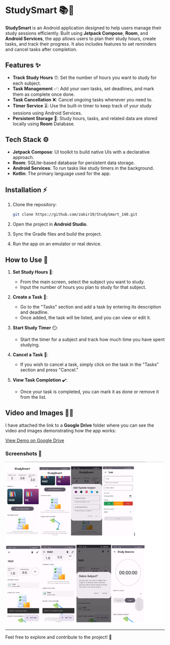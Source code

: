 # **StudySmart** 📚📱

**StudySmart** is an Android application designed to help users manage their study sessions efficiently. Built using **Jetpack Compose**, **Room**, and **Android Services**, the app allows users to plan their study hours, create tasks, and track their progress. It also includes features to set reminders and cancel tasks after completion.

## Features ✨

- **Track Study Hours** ⏰: Set the number of hours you want to study for each subject.
- **Task Management** ✅: Add your own tasks, set deadlines, and mark them as complete once done.
- **Task Cancellation** ❌: Cancel ongoing tasks whenever you need to.
- **Timer Service** ⏳: Use the built-in timer to keep track of your study sessions using Android Services.
- **Persistent Storage** 💾: Study hours, tasks, and related data are stored locally using **Room** Database.

## Tech Stack ⚙️

- **Jetpack Compose**: UI toolkit to build native UIs with a declarative approach.
- **Room**: SQLite-based database for persistent data storage.
- **Android Services**: To run tasks like study timers in the background.
- **Kotlin**: The primary language used for the app.

## Installation ⚡

1. Clone the repository:
    ```bash
    git clone https://github.com/zakir19/StudySmart_140.git
    ```

2. Open the project in **Android Studio**.

3. Sync the Gradle files and build the project.

4. Run the app on an emulator or real device.

## How to Use 🔧

1. **Set Study Hours** 📅:
    - From the main screen, select the subject you want to study.
    - Input the number of hours you plan to study for that subject.

2. **Create a Task** 📝:
    - Go to the "Tasks" section and add a task by entering its description and deadline.
    - Once added, the task will be listed, and you can view or edit it.

3. **Start Study Timer** ⏲️:
    - Start the timer for a subject and track how much time you have spent studying.

4. **Cancel a Task** 🛑:
    - If you wish to cancel a task, simply click on the task in the "Tasks" section and press "Cancel."

5. **View Task Completion** ✔️:
    - Once your task is completed, you can mark it as done or remove it from the list.

## Video and Images 🎥📸

I have attached the link to a **Google Drive** folder where you can see the video and images demonstrating how the app works: 

[View Demo on Google Drive](https://drive.google.com/drive/folders/1GV6vR-0Ku8Uh_dNasmmXN5HbBYv4oPcm?usp=drive_link)

### Screenshots 📸

![Screenshot 2024-11-22 212042](https://github.com/zakir19/StudySmart_140/raw/8c8f528c2aeb1e19b1aab8e7d2db79491eb41086/Screenshot%202024-11-22%20212042.png)

---

Feel free to explore and contribute to the project! 🚀

